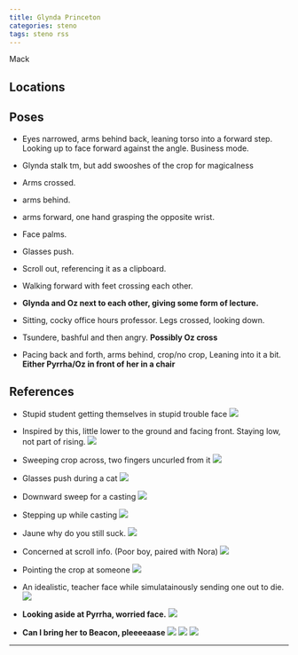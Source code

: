 ```yaml
---
title: Glynda Princeton
categories: steno
tags: steno rss
---
```


Mack

## Locations

## Poses

* Eyes narrowed, arms behind back, leaning torso into a forward step. Looking up to face forward against the angle. Business mode. 

* Glynda stalk tm, but add swooshes of the crop for magicalness

* Arms crossed. 

* arms behind.

* arms forward, one hand grasping the opposite wrist. 

* Face palms.

* Glasses push.

* Scroll out, referencing it as a clipboard.

* Walking forward with feet crossing each other.

* **Glynda and Oz next to each other, giving some form of lecture.**

* Sitting, cocky office hours professor. Legs crossed, looking down.

* Tsundere, bashful and then angry. **Possibly Oz cross**

* Pacing back and forth, arms behind, crop/no crop, Leaning into it a bit. **Either Pyrrha/Oz in front of her in a chair**

## References

* Stupid student getting themselves in stupid trouble face ![](http://i.imgur.com/jk7JnIp.png)

* Inspired by this, little lower to the ground and facing front. Staying low, not part of rising. ![](http://i.imgur.com/6nNARys.png)

* Sweeping crop across, two fingers uncurled from it ![](http://i.imgur.com/mXUbnAM.png)

* Glasses push during a cat ![](http://i.imgur.com/aIASuHK.png)

* Downward sweep for a casting ![](http://i.imgur.com/2eFYBMk.png)

* Stepping up while casting ![](https://safebooru.org//samples/1065/sample_28f9f49bfd36edebcce902997d9cdb7dc871f467.png?1103241)

* Jaune why do you still suck. ![](http://i.imgur.com/jEhA459.png)

* Concerned at scroll info. (Poor boy, paired with Nora) ![](http://i.imgur.com/3FdzybE.png)

* Pointing the crop at someone ![](http://i.imgur.com/gmM11co.png)

* An idealistic, teacher face while simulatainously sending one out to die. ![](http://i.imgur.com/laJlIuk.png) 

* **Looking aside at Pyrrha, worried face.** ![](http://i.imgur.com/YV9ns2U.png)

* **Can I bring her to Beacon, pleeeeaase** ![](http://i.imgur.com/BjGf6w6.png) ![](http://i.imgur.com/sorg8gO.png) ![](http://i.imgur.com/aul0n8h.png)

---